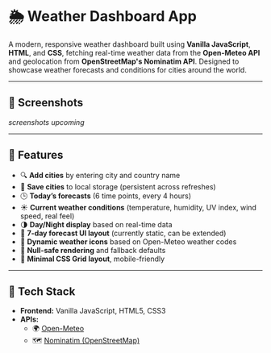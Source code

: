 # 🌦️ Weather Dashboard App

A modern, responsive weather dashboard built using **Vanilla JavaScript**, **HTML**, and **CSS**, fetching real-time weather data from the **Open-Meteo API** and geolocation from **OpenStreetMap's Nominatim API**. Designed to showcase weather forecasts and conditions for cities around the world.

---

## 📸 Screenshots

*screenshots upcoming*

---

## 🚀 Features

- 🔍 **Add cities** by entering city and country name
- 📍 **Save cities** to local storage (persistent across refreshes)
- 🕒 **Today’s forecasts** (6 time points, every 4 hours)
- ☀️ **Current weather conditions** (temperature, humidity, UV index, wind speed, real feel)
- 🌗 **Day/Night display** based on real-time data
- 📆 **7-day forecast UI layout** (currently static, can be extended)
- 🌈 **Dynamic weather icons** based on Open-Meteo weather codes
- 🧠 **Null-safe rendering** and fallback defaults
- 🧱 **Minimal CSS Grid layout**, mobile-friendly

---

## 🧪 Tech Stack

- **Frontend:** Vanilla JavaScript, HTML5, CSS3
- **APIs:**
  - 🌍 [Open-Meteo](https://open-meteo.com/)
  - 🗺️ [Nominatim (OpenStreetMap)](https://nominatim.org/release-docs/latest/api/Search/)
